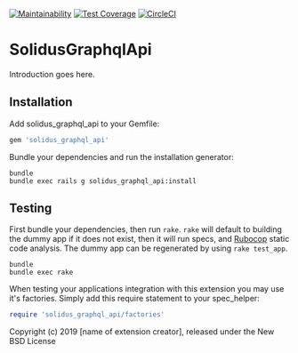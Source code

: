 [![Maintainability](https://api.codeclimate.com/v1/badges/1629331b266450721936/maintainability)](https://codeclimate.com/github/nebulab/solidus_graphql_api-1/maintainability)
[![Test Coverage](https://api.codeclimate.com/v1/badges/1629331b266450721936/test_coverage)](https://codeclimate.com/github/nebulab/solidus_graphql_api-1/test_coverage)
[![CircleCI](https://circleci.com/gh/nebulab/solidus_graphql_api-1.svg?style=svg)](https://circleci.com/gh/nebulab/solidus_graphql_api-1)

SolidusGraphqlApi
=================

Introduction goes here.

Installation
------------

Add solidus_graphql_api to your Gemfile:

```ruby
gem 'solidus_graphql_api'
```

Bundle your dependencies and run the installation generator:

```shell
bundle
bundle exec rails g solidus_graphql_api:install
```

Testing
-------

First bundle your dependencies, then run `rake`. `rake` will default to building the dummy app if it does not exist, then it will run specs, and [Rubocop](https://github.com/bbatsov/rubocop) static code analysis. The dummy app can be regenerated by using `rake test_app`.

```shell
bundle
bundle exec rake
```

When testing your applications integration with this extension you may use it's factories.
Simply add this require statement to your spec_helper:

```ruby
require 'solidus_graphql_api/factories'
```

Copyright (c) 2019 [name of extension creator], released under the New BSD License
